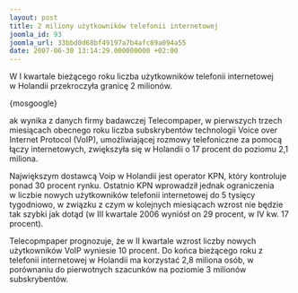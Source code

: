 ```yaml
---
layout: post
title: 2 miliony użytkowników telefonii internetowej
joomla_id: 93
joomla_url: 33bbd0d68bf49197a7b4afc89a094a55
date: 2007-06-30 13:14:29.000000000 +02:00
---
```

W I&nbsp;kwartale bieżącego roku liczba użytkownik&oacute;w telefonii internetowej w&nbsp;Holandii przekroczyła granicę 2 milion&oacute;w.<p>{mosgoogle}</p><p>ak wynika z&nbsp;danych firmy badawczej Telecompaper, w&nbsp;pierwszych trzech miesiącach obecnego roku liczba subskrybent&oacute;w technologii Voice over Internet Protocol (VoIP), umożliwiającej rozmowy telefoniczne za pomocą łączy internetowych, zwiększyła się w Holandii o&nbsp;17 procent do poziomu 2,1 miliona. </p><p>Największym dostawcą Voip w&nbsp;Holandii jest operator KPN, kt&oacute;ry kontroluje ponad 30 procent rynku. Ostatnio KPN wprowadził jednak ograniczenia w&nbsp;liczbie nowych użytkownik&oacute;w telefonii internetowej do 5 tysięcy tygodniowo, w&nbsp;związku z&nbsp;czym w&nbsp;kolejnych miesiącach wzrost nie będzie tak szybki jak dotąd (w III kwartale 2006 wyni&oacute;sł on 29 procent, w&nbsp;IV kw. 17 procent).</p> <p>Telecopmpaper prognozuje, że w&nbsp;II kwartale wzrost liczby nowych użytkownik&oacute;w VoIP wyniesie 10 procent. Do końca bieżącego roku z telefonii internetowej w&nbsp;Holandii ma korzystać 2,8 miliona os&oacute;b, w por&oacute;wnaniu do pierwotnych szacunk&oacute;w na poziomie 3 milion&oacute;w subskrybent&oacute;w.</p><p>&nbsp;</p>

